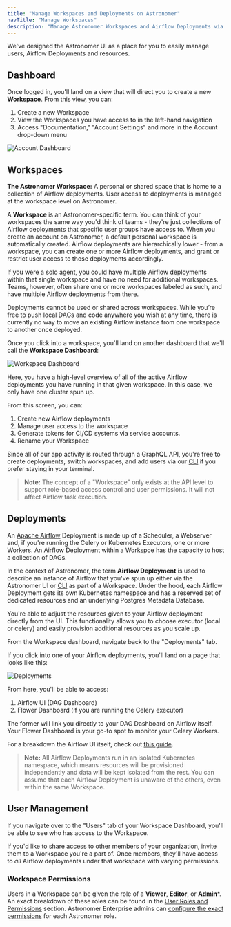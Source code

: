 ```yaml
---
title: "Manage Workspaces and Deployments on Astronomer"
navTitle: "Manage Workspaces"
description: "Manage Astronomer Workspaces and Airflow Deployments via the Astronomer UI."
---
```


We've designed the Astronomer UI as a place for you to easily manage users, Airflow Deployments and resources.

## Dashboard

Once logged in, you'll land on a view that will direct you to create a new **Workspace**. From this view, you can:

1. Create a new Workspace
2. View the Workspaces you have access to in the left-hand navigation
3. Access "Documentation," "Account Settings" and more in the Account drop-down menu

![Account Dashboard](https://assets2.astronomer.io/main/docs/astronomer-ui/v0.12-empty-dashboard.png)

## Workspaces

**The Astronomer Workspace:** A personal or shared space that is home to a collection of Airflow deployments. User access to deployments is managed at the workspace level on Astronomer.

A **Workspace** is an Astronomer-specific term. You can think of your workspaces the same way you'd think of teams - they're just collections of Airflow deployments that specific user groups have access to. When you create an account on Astronomer, a default personal workspace is automatically created. Airflow deployments are hierarchically lower - from a workspace, you can create one or more Airflow deployments, and grant or restrict user access to those deployments accordingly.

If you were a solo agent, you could have multiple Airflow deployments within that single workspace and have no need for additional workspaces. Teams, however, often share one or more workspaces labeled as such, and have multiple Airflow deployments from there.

Deployments cannot be used or shared across workspaces. While you’re free to push local DAGs and code anywhere you wish at any time, there is currently no way to move an existing Airflow instance from one workspace to another once deployed.

Once you click into a workspace, you'll land on another dashboard that we'll call the **Workspace Dashboard**:

![Workspace Dashboard](https://assets2.astronomer.io/main/docs/astronomer-ui/v0.12-deployments.png)

Here, you have a high-level overview of all of the active Airflow deployments you have running in that given workspace. In this case, we only have one cluster spun up.

From this screen, you can:

1. Create new Airflow deployments
2. Manage user access to the workspace
3. Generate tokens for CI/CD systems via service accounts.
4. Rename your Workspace

Since all of our app activity is routed through a GraphQL API, you're free to create deployments, switch workspaces, and add users via our [CLI](https://www.astronomer.io/docs/cli-quickstart/) if you prefer staying in your terminal.

> **Note:** The concept of a "Workspace" only exists at the API level to support role-based access control and user permissions. It will not affect Airflow task execution.

## Deployments

An [Apache Airflow](https://airflow.apache.org/) Deployment is made up of a Scheduler, a Webserver and, if you're running the Celery or Kubernetes Executors, one or more Workers. An Airflow Deployment within a Workspce has the capacity to host a collection of DAGs.

In the context of Astronomer, the term **Airflow Deployment** is used to describe an instance of Airflow that you've spun up either via the Astronomer UI or [CLI](https://astronomer.io/docs/cli-quickstart) as part of a Workspace. Under the hood, each Airflow Deployment gets its own Kubernetes namespace and has a reserved set of dedicated resources and an underlying Postgres Metadata Database.

You're able to adjust the resources given to your Airflow deployment directly from the UI. This functionality allows you to choose executor (local or celery) and easily provision additional resources as you scale up.

From the Workspace dashboard, navigate back to the "Deployments" tab.

If you click into one of your Airflow deployments, you'll land on a page that looks like this:

![Deployments](https://assets2.astronomer.io/main/docs/astronomer-ui/v0.15-deployment.png)

From here, you'll be able to access:

1. Airflow UI (DAG Dashboard)
2. Flower Dashboard (if you are running the Celery executor)

The former will link you directly to your DAG Dashboard on Airflow itself. Your Flower Dashboard is your go-to spot to monitor your Celery Workers.

For a breakdown the Airflow UI itself, check out [this guide](https://www.astronomer.io/guides/airflow-ui/).

> **Note:** All Airflow Deployments run in an isolated Kubernetes namespace, which means resources will be provisioned independently and data will be kept isolated from the rest. You can assume that each Airflow Deployment is unaware of the others, even within the same Workspace.

## User Management

If you navigate over to the "Users" tab of your Workspace Dashboard, you'll be able to see who has access to the Workspace.

If you'd like to share access to other members of your organization, invite them to a Workspace you're a part of. Once members, they'll have access to _all_ Airflow deployments under that workspace with varying permissions.

### Workspace Permissions

Users in a Workspace can be given the role of a **Viewer**, **Editor**, or **Admin***. An exact breakdown of these roles can be found in the [User Roles and Permissions](https://www.astronomer.io/docs/rbac/) section. Astronomer Enterprise admins can [configure the exact permissions](https://www.astronomer.io/docs/ee-configuring-permissions/) for each Astronomer role.
